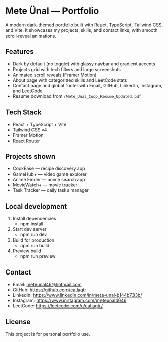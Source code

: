 # Mete Ünal — Portfolio

A modern dark-themed portfolio built with React, TypeScript, Tailwind CSS, and Vite. It showcases my projects, skills, and contact links, with smooth scroll‑reveal animations.

## Features

- Dark by default (no toggle) with glassy navbar and gradient accents
- Projects grid with tech filters and large screenshots
- Animated scroll reveals (Framer Motion)
- About page with categorized skills and LeetCode stats
- Contact page and global footer with Email, GitHub, LinkedIn, Instagram, and LeetCode
- Resume download from `/Mete_Unal_Coop_Resume_Updated.pdf`

## Tech Stack

- React + TypeScript + Vite
- Tailwind CSS v4
- Framer Motion
- React Router

## Projects shown

- CookEase — recipe discovery app
- GameHub+ — video game explorer
- Anime Finder — anime search app
- MovieWatch+ — movie tracker
- Task Tracker — daily tasks manager

## Local development

1. Install dependencies
   - npm install
2. Start dev server
   - npm run dev
3. Build for production
   - npm run build
4. Preview build
   - npm run preview

## Contact

- Email: meteunal46@hotmail.com
- GitHub: https://github.com/catlaqtr
- LinkedIn: https://www.linkedin.com/in/mete-unal-b144b733b/
- Instagram: https://www.instagram.com/meteunal4646
- LeetCode: https://leetcode.com/u/catlaqtr/

## License

This project is for personal portfolio use.
